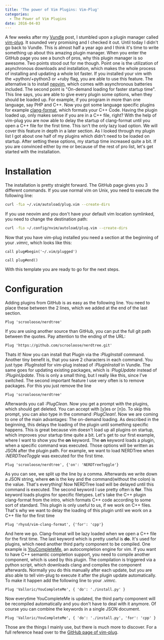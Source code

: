 ```yaml
---
title: 'The power of Vim Plugins: Vim-Plug'
categories:
  - The Power of Vim Plugins
date: 2016-04-03
---
```


A few weeks after my
[Vundle](http://snow-dev.com/the-power-of-vim-plugins-vundle/) post, I stumbled
upon a plugin manager called [vim-plug](https://github.com/junegunn/vim-plug).
It sounded very promising and I checked it out. Until today I didn't go back to
Vundle. This is almost half a year ago and I think it's time to write something
up about this amazing plugin manager. When you enter the GitHub page you see a
bunch of pros, why this plugin manager is so awesome. Two points stood out for
me though. Point one is the utilization of asynchronous downloads and
installation, which makes the whole process of installing and updating a whole
lot faster. If you installed your vim with the +python/+python3 or +ruby flag,
you are able to use this feature. The alternative is to install
[neovim](https://neovim.io/), which comes with asynchronous batteries included.
The second point is "On-demand loading for faster startup time". This line
says, you are able to give every plugin some options, when they should be
loaded up. For example, if you program in more than one language, say PHP and
C++. Now you got some language specific plugins for example
[clang-format](https://github.com/rhysd/vim-clang-format), which formats your
C++ Code. Having the plugin loaded up, only makes sense if you are in a C++
file, right? With the help of vim-plug you are now able to delay the startup of
clang-format until you open a C++ file for the first time. This isn't the only
lazy load option. We will cover this feature in depth in a later section. As I
looked through my plugin list I got about one half of my plugins which didn't
need to be loaded on startup. After setting these options, my startup time
increased quite a bit. If you are convinced either by me or because of the rest
of pro list, let's get started with the installation.  

# Installation 
The installation is pretty straight forward. The GitHub page
gives you 3 different commands. If you use normal vim on Unix, you need to
execute the following line:

```bash
curl -fLo ~/.vim/autoload/plug.vim --create-dirs
```

If you use neovim and you don't have your default vim location symlinked, you
need to change the destination path:

```bash
curl -fLo ~/.config/nvim/autoload/plug.vim --create-dirs
```

Now that you have vim-plug installed you need a section at the beginning of
your _.vimrc_, which looks like this: 
```vim
call plug#begin('~/.vim/plugged')

call plug#end()
```

With this template you are ready to go for the next steps.  

# Configuration
Adding plugins from GitHub is as easy as the following line.
You need to place these between the 2 lines, which we added at the end of the
last section.

```
Plug 'scrooloose/nerdtree'
```

If you are using another source than GitHub, you can put the full git path
between the quotes. Pay attention to the ending of the URL:

```
Plug 'https://github.com/scrooloose/nerdtree.git'
```

Thats it! Now you can install that Plugin via the _:PlugInstall_ command.
Another tiny benefit is, that you save 2 characters in each command. You just
type _:PlugInstall_ for vim-plug instead of _:PluginInstall_ in Vundle. The
same goes for updating existing packages, which is _:PlugUpdate_ instead of
_:PluginUpdate_. This is only a small thing, but I really like this, since I've
switched. The second important feature I use very often is to remove packages.
For this you just remove the line

```
Plug 'scrooloose/nerdtree'
```

Afterwards you call _:PlugClean_. Now you get a prompt with the plugins, which
should get deleted. You can accept with \[y\]es or \[n\]o. To skip this prompt,
you can also type in the command _:PlugClean!_. Now we are coming to one of the
main advantages: The on-demand loading. As described in the beginning, this
delays the loading of the plugin until something specific happens. This is
great because vim doesn't load up all plugins on startup, which improves your
startup time quite a bit. Let's get to our first example, where I want to show
you the __on__ keyword. The __on__ keyword loads a plugin, when a specific
command was executed. Those options will be written as JSON after the plugin
path. For example, we want to load NERDTree when _:NERDTreeToggle_ was
executed for the first time.

```
Plug 'scrooloose/nerdtree', {'on': 'NERDTreeToggle'}
```

As you can see, we split up the line by a comma. Afterwards we write down a
JSON string, where __on__ is the key and the command(without the colon) is the
value. That's everything! Now NERDTree load will be delayed until this command
is executed. The second keyword I use pretty often is __for__. This keyword
loads plugins for specific filetypes. Let's take the C++ plugin clang-format
from the intro, which formats C++ code according to some sort of standard. This
plugin is only useful to us, if we work on C++ files. That's why we want to
delay the loading of this plugin until we work on a C++ file for the first time

```
Plug 'rhysd/vim-clang-format', {'for': 'cpp'}
```

And here we go. Clang-fromat will be lazy loaded when we open a C++ file for
the first time. The last keyword which is pretty useful is __do__. It's used
for plugins, which need another third party component to be compiled. One
example is [YouCompleteMe](https://github.com/Valloric/YouCompleteMe), an
autocompletion engine for vim. If you want to have C++ semantic completion
support, you need to compile another component, which is used by this plugin.
The compilation is triggered via a python script, which downloads clang and
compiles the component afterwards. Normally you do this manually after each
update, but you are also able to tell vim-plug to execute it after the plugin
update automatically. To make it happen add the following line to your
_.vimrc_.

```
Plug 'Valloric/YouCompleteMe', { 'do': './install.py' }
```

Now everytime YouCompleteMe is updated, the third party component will be
recompiled automatically and you don't have to deal with it anymore. Of course
you can combine the keywords in a single JSON document.

```
Plug 'Valloric/YouCompleteMe', { 'do': './install.py', 'for': 'cpp' }
```

Those are the things I mainly use, but there is much more to discover. For a
full reference head over to the [GitHub page of
vim-plug](https://github.com/junegunn/vim-plug).
